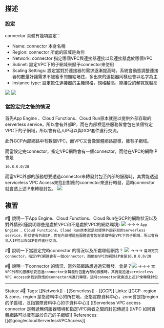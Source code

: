 
## 描述

### 設定
connector 具體有幾項設定：
- Name: connector 本身名稱
- Region: connector 所處的區域是為何
- Network: connector 指定哪個VPC與連接器連接以及連接器處於哪個VPC
- Subnet: 設定VPC下的子網域來賦予connector來使用
- Scaling Settings: 設定當對於連接器的需求逐漸提高時，系統會動態調整連接器的數量好讓需求不被塞車問題給堵住，多出來的連接器同樣也會以名字為主
- Instance type: 設定擔任連接器的主機規格，規格越高，能接受的頻寬就越高

![](https://res.cloudinary.com/dqfxgtyoi/image/upload/v1653322301/blog/network/serverless/serverless-vpc-access-connector-setting-part1_dwqgsh.png)
![](https://res.cloudinary.com/dqfxgtyoi/image/upload/v1653323718/blog/network/serverless/serverless-vpc-access-connector-setting-part2_yf5aqq.png)

### 當設定完之後的情況
首先App Engine 、Cloud Functions、Cloud Run原本就是以提供外部存取的serverless service，所以會有外部IP，而在內部裡這些服務皆會包在某個特定VPC下的子網域，所以會有私人IP可以與GCP套件進行交流。

此外GCP內部網路中有數個VPC，而VPC又會像實體網路那樣，擁有子網域。

而當設定完connector，指定VPC網路會有一個connector，而他在VPC的網路IP會是
```
10.8.0.0/28
```
而當VPC外部的服務想要透過connector來轉發封包至內部的服務時，其實能透過serviceless VPC Access來找到對應的connector來進行轉發，這時connector就會透上述IP來轉發封包。
![](https://cloud.google.com/vpc/images/serverless-vpc-access.svg)


## 複習

#🧠 說明一下App Engine、Cloud Functions、Cloud Run在GCP的網路狀況以及對外情形(僅說明哪些是處於VPC和不是處於VPC的網路環境) ![](https://cloud.google.com/vpc/images/serverless-vpc-access.svg) ->->-> `App Engine 、Cloud Functions、Cloud Run原本就是以提供外部存取的serverless service，所以會有外部IP，而在內部裡這些服務皆會包在某個特定VPC下的子網域，所以會有私人IP可以與GCP套件進行交流。`
<!--SR:!2023-02-15,163,250-->

#🧠 說明一下當設定完時connector 的情況以及所處哪個網路？ ![](https://cloud.google.com/vpc/images/serverless-vpc-access.svg) ->->-> `當設定完connector，指定VPC網路會有一個connector，而他在VPC的網路IP會是10.8.0.0/28`
<!--SR:!2023-04-16,200,250-->

#🧠 說明一下connector 的情況，當外部網路想透過它轉發，會是？![](https://cloud.google.com/vpc/images/serverless-vpc-access.svg) ->->-> `當VPC外部的服務想要透過connector來轉發封包至內部的服務時，其實能透過serviceless VPC Access來找到對應的connector來進行轉發，這時connector就會透上述IP來轉發封包`
<!--SR:!2024-03-13,396,250-->

---
Status: #🌱 
Tags:
[[Network]] - [[Serverless]] - [[GCP]]
Links:
[[GCP- region & zone，region 是指資料中心的所在地，泛指實際資料中心，zone會是指region的子區域，泛指實際資料中心的子資料中心]]
[[Serverless VPC access connector 是轉遞無伺服器環境和指定VPC兩者之間的封包傳遞]]
[[VPC 如同實體網路可以擁有屬於自己的子網域]]
References:
[[@googlecloudServerlessVPCAccess]]